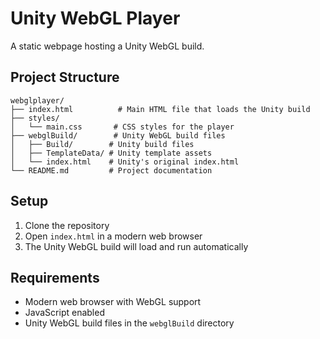 # Unity WebGL Player

A static webpage hosting a Unity WebGL build.

## Project Structure
```
webglplayer/
├── index.html          # Main HTML file that loads the Unity build
├── styles/
│   └── main.css       # CSS styles for the player
├── webglBuild/        # Unity WebGL build files
│   ├── Build/        # Unity build files
│   ├── TemplateData/ # Unity template assets
│   └── index.html    # Unity's original index.html
└── README.md         # Project documentation
```

## Setup
1. Clone the repository
2. Open `index.html` in a modern web browser
3. The Unity WebGL build will load and run automatically

## Requirements
- Modern web browser with WebGL support
- JavaScript enabled
- Unity WebGL build files in the `webglBuild` directory